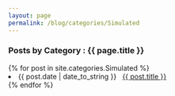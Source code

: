```yaml
---
layout: page
permalink: /blog/categories/Simulated
---
```

 
<h3> Posts by Category : {{ page.title }} </h3>

<div class="card">
{% for post in site.categories.Simulated %}
 <li class="category-posts"><span>{{ post.date | date_to_string }}</span> &nbsp; <a href="{{ post.url }}">{{ post.title }}</a></li>
{% endfor %}
</div>
